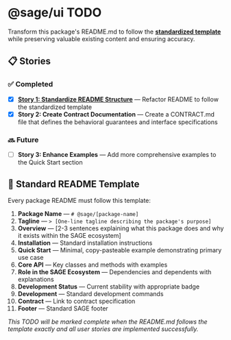 # @sage/ui TODO

Transform this package's README.md to follow the **[standardized template](../../DOCS/PACKAGE_README_TEMPLATE.md)** while preserving valuable existing content and ensuring accuracy.

## 📋 Stories

### ✅ Completed
- [x] **[Story 1: Standardize README Structure](./STORY-1-standardize-readme.md)** — Refactor README to follow the standardized template
- [x] **Story 2: Create Contract Documentation** — Create a CONTRACT.md file that defines the behavioral guarantees and interface specifications

### 🔜 Future
- [ ] **Story 3: Enhance Examples** — Add more comprehensive examples to the Quick Start section

## 📄 Standard README Template

Every package README must follow this template:

1. **Package Name** — `# @sage/[package-name]`
2. **Tagline** — `> [One-line tagline describing the package's purpose]`
3. **Overview** — [2-3 sentences explaining what this package does and why it exists within the SAGE ecosystem]
4. **Installation** — Standard installation instructions
5. **Quick Start** — Minimal, copy-pasteable example demonstrating primary use case
6. **Core API** — Key classes and methods with examples
7. **Role in the SAGE Ecosystem** — Dependencies and dependents with explanations
8. **Development Status** — Current stability with appropriate badge
9. **Development** — Standard development commands
10. **Contract** — Link to contract specification
11. **Footer** — Standard SAGE footer

*This TODO will be marked complete when the README.md follows the template exactly and all user stories are implemented successfully.*